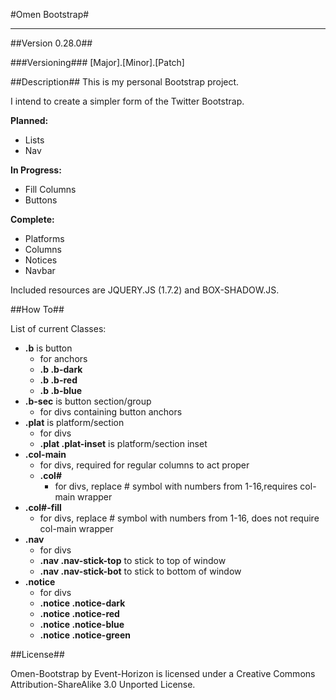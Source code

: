 #Omen Bootstrap#
***

##Version 0.28.0##

###Versioning###
[Major].[Minor].[Patch]

##Description##
This is my personal Bootstrap project. 

I intend to create a simpler form of the Twitter Bootstrap. 

**Planned:**
 - Lists
 - Nav

**In Progress:**
 - Fill Columns
 - Buttons

**Complete:**
 - Platforms
 - Columns
 - Notices
 - Navbar

Included resources are JQUERY.JS (1.7.2) and BOX-SHADOW.JS.

##How To##

List of current Classes:
 - **.b** is button
    - for anchors
    - **.b .b-dark**
    - **.b .b-red**
    - **.b .b-blue**
 - **.b-sec** is button section/group
    - for divs containing button anchors
 - **.plat** is platform/section
    - for divs
    - **.plat .plat-inset** is platform/section inset
 - **.col-main**
    - for divs, required for regular columns to act proper
    - **.col#**
       - for divs, replace # symbol with numbers from 1-16,requires col-main wrapper
 - **.col#-fill**
    - for divs, replace # symbol with numbers from 1-16, does not require col-main wrapper
 - **.nav**
    - for divs
    - **.nav .nav-stick-top** to stick to top of window
    - **.nav .nav-stick-bot** to stick to bottom of window
 - **.notice**
    - for divs
    - **.notice .notice-dark**
    - **.notice .notice-red**
    - **.notice .notice-blue**
    - **.notice .notice-green**

##License##

Omen-Bootstrap by Event-Horizon is licensed under a Creative Commons Attribution-ShareAlike 3.0 Unported License.